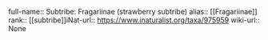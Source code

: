 

full-name:: Subtribe: Fragariinae (strawberry subtribe)
alias:: [[Fragariinae]]
rank:: [[subtribe]]iNat-url:: https://www.inaturalist.org/taxa/975959
wiki-url:: None